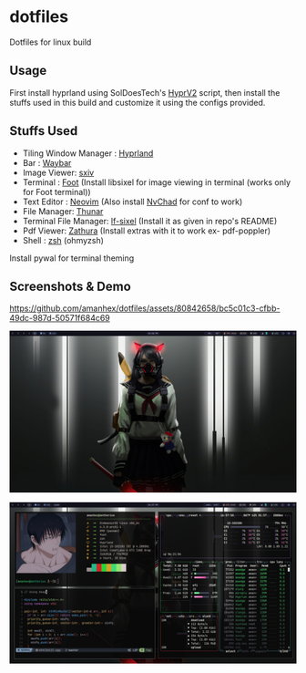 # dotfiles

Dotfiles for linux build


## Usage

First install hyprland using SolDoesTech's [HyprV2](https://github.com/SolDoesTech/HyprV2) script, then install the stuffs used in this build and customize it using the configs provided.

## Stuffs Used

- Tiling Window Manager : [Hyprland](https://hyprland.org/)
- Bar : [Waybar](https://github.com/Alexays/Waybar)
- Image Viewer: [sxiv](https://github.com/xyb3rt/sxiv)
- Terminal : [Foot](https://codeberg.org/dnkl/foot) (Install libsixel for image viewing in terminal (works only for Foot terminal))
- Text Editor : [Neovim](https://neovim.io/) (Also install [NvChad](https://nvchad.com/) for conf to work)
- File Manager: [Thunar](https://docs.xfce.org/xfce/thunar/start)
- Terminal File Manager: [lf-sixel](https://github.com/horriblename/lfimg-sixel) (Install it as given in repo's README)
- Pdf Viewer: [Zathura](https://pwmt.org/projects/zathura/) (Install extras with it to work ex- pdf-poppler)
- Shell : [zsh](https://www.zsh.org/) (ohmyzsh)

Install pywal for terminal theming

## Screenshots & Demo

https://github.com/amanhex/dotfiles/assets/80842658/bc5c01c3-cfbb-49dc-987d-50571f684c69

![image1](https://raw.githubusercontent.com/amanhex/dotfiles/hyprland/images/image1.png)

![image2](https://raw.githubusercontent.com/amanhex/dotfiles/hyprland/images/image2.png)
